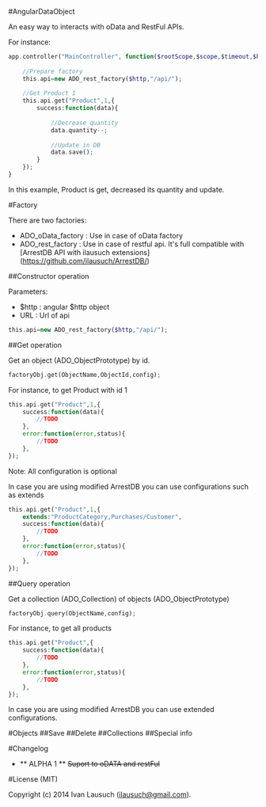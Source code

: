 #AngularDataObject

An easy way to interacts with oData and RestFul APIs.

For instance:

```php
app.controller("MainController", function($rootScope,$scope,$timeout,$http,$q){
	
	//Prepare factory
	this.api=new ADO_rest_factory($http,"/api/");
	
	//Get Product 1
	this.api.get("Product",1,{
		success:function(data){
			
			//Decrease quantity
	        data.quantity--;
	        
	        //Update in DB
	        data.save();
		}
	});	
}
```

In this example, Product is get, decreased its quantity and update.

#Factory

There are two factories:
- ADO_oData_factory : Use in case of oData factory
- ADO_rest_factory : Use in case of restful api. It's full compatible with [ArrestDB API with ilausuch extensions] (https://github.com/ilausuch/ArrestDB/)

##Constructor operation

Parameters:
- $http : angular $http object
- URL : Url of api

```php
this.api=new ADO_rest_factory($http,"/api/");
```

##Get operation

Get an object (ADO_ObjectPrototype) by id.

```php
factoryObj.get(ObjectName,ObjectId,config);
```

For instance, to get Product with id 1

```php
this.api.get("Product",1,{
	success:function(data){
		//TODO
	},
	error:function(error,status){
		//TODO
	},
});	
```

Note: All configuration is optional

In case you are using modified ArrestDB you can use configurations such as extends

```php
this.api.get("Product",1,{
	extends:"ProductCategory,Purchases/Customer",
	success:function(data){
		//TODO
	},
	error:function(error,status){
		//TODO
	},
});	
```

##Query operation

Get a collection (ADO_Collection) of objects (ADO_ObjectPrototype)

```php
factoryObj.query(ObjectName,config);
```

For instance, to get all products
```php
this.api.get("Product",{
	success:function(data){
		//TODO
	},
	error:function(error,status){
		//TODO
	},
});	
```

In case you are using modified ArrestDB you can use extended configurations.

#Objects
##Save
##Delete
##Collections
##Special info

#Changelog

- ** ALPHA 1 ** ~~Suport to oDATA and restFul~~


#License (MIT)

Copyright (c) 2014 Ivan Lausuch (ilausuch@gmail.com).
